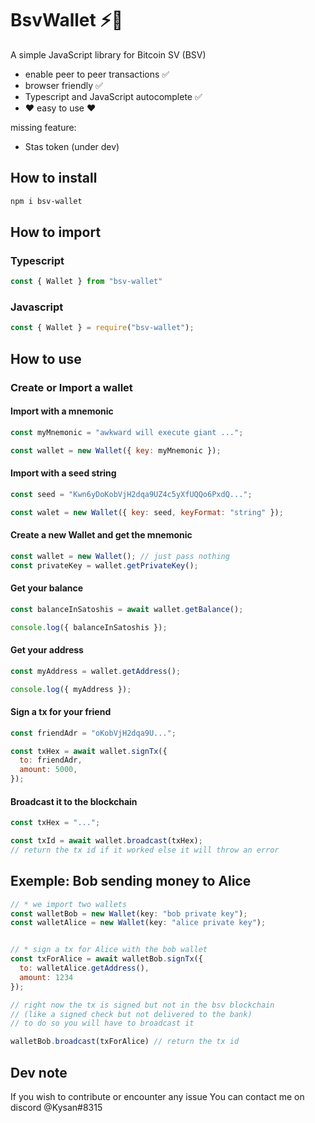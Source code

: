 # BsvWallet ⚡🔑

A simple JavaScript library for Bitcoin SV (BSV)

- enable peer to peer transactions ✅
- browser friendly ✅
- Typescript and JavaScript autocomplete ✅
- ❤️ easy to use ❤️

missing feature:

- Stas token (under dev)

## How to install

```bash
npm i bsv-wallet
```

## How to import

### Typescript

```ts
const { Wallet } from "bsv-wallet"
```

### Javascript

```js
const { Wallet } = require("bsv-wallet");
```

## How to use

### Create or Import a wallet

#### Import with a mnemonic

```js
const myMnemonic = "awkward will execute giant ...";

const wallet = new Wallet({ key: myMnemonic });
```

#### Import with a seed string

```js
const seed = "Kwn6yDoKobVjH2dqa9UZ4c5yXfUQQo6PxdQ...";

const walet = new Wallet({ key: seed, keyFormat: "string" });
```

#### Create a new Wallet and get the mnemonic

```js
const wallet = new Wallet(); // just pass nothing
const privateKey = wallet.getPrivateKey();
```

#### Get your balance

```js
const balanceInSatoshis = await wallet.getBalance();

console.log({ balanceInSatoshis });
```

#### Get your address

```js
const myAddress = wallet.getAddress();

console.log({ myAddress });
```

#### Sign a tx for your friend

```js
const friendAdr = "oKobVjH2dqa9U...";

const txHex = await wallet.signTx({
  to: friendAdr,
  amount: 5000,
});
```

#### Broadcast it to the blockchain

```js
const txHex = "...";

const txId = await wallet.broadcast(txHex);
// return the tx id if it worked else it will throw an error
```

## Exemple: Bob sending money to Alice

```js
// * we import two wallets
const walletBob = new Wallet(key: "bob private key");
const walletAlice = new Wallet(key: "alice private key");


// * sign a tx for Alice with the bob wallet
const txForAlice = await walletBob.signTx({
  to: walletAlice.getAddress(),
  amount: 1234
});

// right now the tx is signed but not in the bsv blockchain
// (like a signed check but not delivered to the bank)
// to do so you will have to broadcast it

walletBob.broadcast(txForAlice) // return the tx id
```

## Dev note

If you wish to contribute or encounter any issue
You can contact me on discord @Kysan#8315
